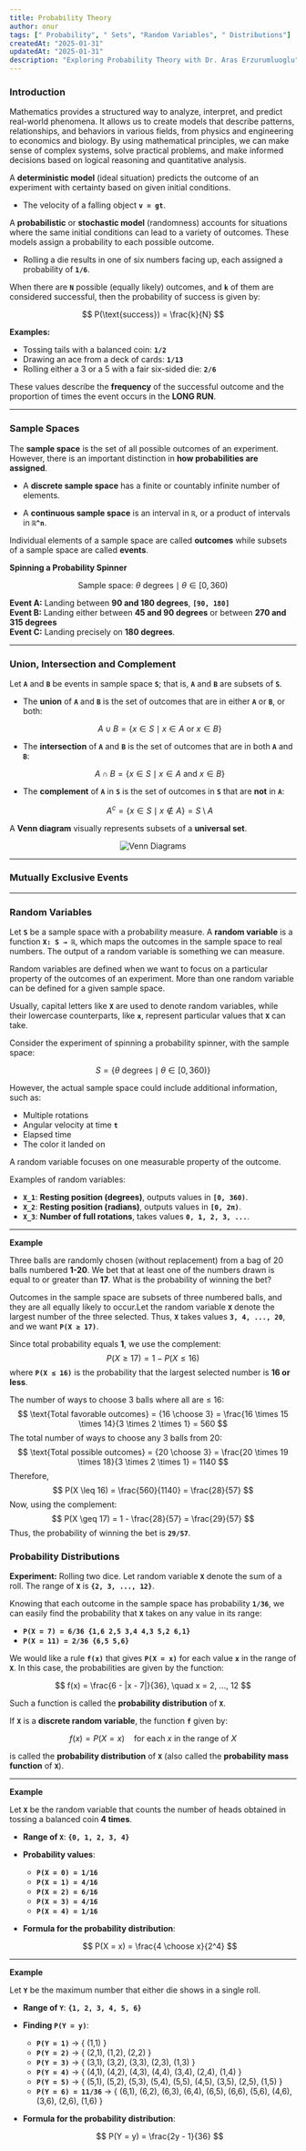 ```yaml
---
title: Probability Theory
author: onur
tags: [" Probability", " Sets", "Random Variables", " Distributions"]
createdAt: "2025-01-31"
updatedAt: "2025-01-31"
description: "Exploring Probability Theory with Dr. Aras Erzurumluoglu" 
---
```


### Introduction

Mathematics provides a structured way to analyze, interpret, and predict real-world phenomena. It allows us to create models that describe patterns, relationships, and behaviors in various fields, from physics and engineering to economics and biology. By using mathematical principles, we can make sense of complex systems, solve practical problems, and make informed decisions based on logical reasoning and quantitative analysis.

A **deterministic model** (ideal situation) predicts the outcome of an experiment with certainty based on given initial conditions.  

- The velocity of a falling object **`v = gt`**.  

A **probabilistic** or **stochastic model** (randomness) accounts for situations where the same initial conditions can lead to a variety of outcomes. These models assign a probability to each possible outcome.  

- Rolling a die results in one of six numbers facing up, each assigned a probability of **`1/6`**.  

When there are **`N`** possible (equally likely) outcomes, and **`k`** of them are considered successful, then the probability of success is given by:

$$
P(\text{success}) = \frac{k}{N}
$$

**Examples:**  

- Tossing tails with a balanced coin: **`1/2`**  
- Drawing an ace from a deck of cards: **`1/13`**  
- Rolling either a 3 or a 5 with a fair six-sided die: **`2/6`**  

These values describe the **frequency** of the successful outcome and the proportion of times the event occurs in the **LONG RUN**.

---

### Sample Spaces  

The **sample space** is the set of all possible outcomes of an experiment. However, there is an important distinction in **how probabilities are assigned**.  

- A **discrete sample space** has a finite or countably infinite number of elements.  

- A **continuous sample space** is an interval in **`ℝ`**, or a product of intervals in **`ℝ^n`**.  

Individual elements of a sample space are called **outcomes** while subsets of a sample space are called **events**.  

**Spinning a Probability Spinner**  

$$ \text{Sample space: } {θ \text{ degrees} \mid θ \in [0, 360)}$$

**Event A:** Landing between **90 and 180 degrees**, **`[90, 180]`** <br>
**Event B:** Landing either between **45 and 90 degrees** or between **270 and 315 degrees**  <br>
**Event C:** Landing precisely on **180 degrees**.    

---

### Union, Intersection and Complement  

Let **`A`** and **`B`** be events in sample space **`S`**; that is, **`A`** and **`B`** are subsets of **`S`**.  

- The **union** of **`A`** and **`B`** is the set of outcomes that are in either **`A`** or **`B`**, or both:  

  $$
  A ∪ B = \{ x ∈ S \mid x ∈ A \text{ or } x ∈ B \}
  $$  

- The **intersection** of **`A`** and **`B`** is the set of outcomes that are in both **`A`** and **`B`**:  

  $$
  A ∩ B = \{ x ∈ S \mid x ∈ A \text{ and } x ∈ B \}
  $$  

- The **complement** of **`A`** in **`S`** is the set of outcomes in **`S`** that are **not** in **`A`**:  

  $$
  A^c = \{ x ∈ S \mid x \notin A \} = S \setminus A
  $$  

A **Venn diagram** visually represents subsets of a **universal set**.  

<p align="center">
  <img src="../../../public/AppendixPROB/1.png" alt="Venn Diagrams" />
</p>


---

### Mutually Exclusive Events


---

### Random Variables

Let **`S`** be a sample space with a probability measure. A **random variable** is a function **`X: S → ℝ`**, which maps the outcomes in the sample space to real numbers. The output of a random variable is something we can measure.

Random variables are defined when we want to focus on a particular property of the outcomes of an experiment. More than one random variable can be defined for a given sample space.

Usually, capital letters like **`X`** are used to denote random variables, while their lowercase counterparts, like **`x`**, represent particular values that **`X`** can take.

Consider the experiment of spinning a probability spinner, with the sample space:

$$
S = \{ \theta \text{ degrees} \mid \theta \in [0, 360) \}
$$

However, the actual sample space could include additional information, such as:

- Multiple rotations
- Angular velocity at time **`t`**
- Elapsed time
- The color it landed on

A random variable focuses on one measurable property of the outcome.

Examples of random variables:

- **`X_1`**: **Resting position (degrees)**, outputs values in **`[0, 360)`**.
- **`X_2`**: **Resting position (radians)**, outputs values in **`[0, 2π)`**.
- **`X_3`**: **Number of full rotations**, takes values **`0, 1, 2, 3, ...`**.

---
**Example**

Three balls are randomly chosen (without replacement) from a bag of 20 balls numbered **1-20**. We bet that at least one of the numbers drawn is equal to or greater than **17**. What is the probability of winning the bet? 

Outcomes in the sample space are subsets of three numbered balls, and they are all equally likely to occur.Let the random variable **`X`** denote the largest number of the three selected. Thus, **`X`** takes values **`3, 4, ..., 20`**, and we want **`P(X ≥ 17)`**. 

Since total probability equals **1**, we use the complement: $$ P(X \geq 17) = 1 - P(X \leq 16) $$where **`P(X ≤ 16)`** is the probability that the largest selected number is **16 or less**. 

The number of ways to choose 3 balls where all are ≤ 16: $$ \text{Total favorable outcomes} = {16 \choose 3} = \frac{16 \times 15 \times 14}{3 \times 2 \times 1} = 560 $$The total number of ways to choose any 3 balls from 20: $$ \text{Total possible outcomes} = {20 \choose 3} = \frac{20 \times 19 \times 18}{3 \times 2 \times 1} = 1140 $$ Therefore, $$ P(X \leq 16) = \frac{560}{1140} = \frac{28}{57} $$ Now, using the complement: $$ P(X \geq 17) = 1 - \frac{28}{57} = \frac{29}{57} $$ Thus, the probability of winning the bet is **`29/57`**.

### Probability Distributions

**Experiment:** Rolling two dice. Let random variable **`X`** denote the sum of a roll. The range of **`X`** is **`{2, 3, ..., 12}`**.  

Knowing that each outcome in the sample space has probability **`1/36`**, we can easily find the probability that **`X`** takes on any value in its range:  

- **`P(X = 7) = 6/36 {1,6 2,5 3,4 4,3 5,2 6,1} `** 
- **`P(X = 11) = 2/36 {6,5 5,6}`**  

We would like a rule **`f(x)`** that gives **`P(X = x)`** for each value **`x`** in the range of **`X`**. In this case, the probabilities are given by the function:  

$$
f(x) = \frac{6 - |x - 7|}{36}, \quad x = 2, ..., 12
$$  

Such a function is called the **probability distribution** of **`X`**.  

If **`X`** is a **discrete random variable**, the function **`f`** given by:  

$$
f(x) = P(X = x) \quad \text{for each } x \text{ in the range of } X
$$  

is called the **probability distribution** of **`X`** (also called the **probability mass function** of **`X`**).  

---

**Example**  

Let **`X`** be the random variable that counts the number of heads obtained in tossing a balanced coin **4 times**.  

- **Range of `X`**: **`{0, 1, 2, 3, 4}`**  

- **Probability values**:  

  - **`P(X = 0) = 1/16`**  
  - **`P(X = 1) = 4/16`**  
  - **`P(X = 2) = 6/16`**  
  - **`P(X = 3) = 4/16`**  
  - **`P(X = 4) = 1/16`**  

- **Formula for the probability distribution**:  

  $$  
  P(X = x) = \frac{4 \choose x}{2^4}
  $$  

---

**Example**  

Let **`Y`** be the maximum number that either die shows in a single roll.  

- **Range of `Y`**: **`{1, 2, 3, 4, 5, 6}`**  

- **Finding `P(Y = y)`**:  

  - **`P(Y = 1)`** → { (1,1) }  
  - **`P(Y = 2)`** → { (2,1), (1,2), (2,2) }  
  - **`P(Y = 3)`** → { (3,1), (3,2), (3,3), (2,3), (1,3) }  
  - **`P(Y = 4)`** → { (4,1), (4,2), (4,3), (4,4), (3,4), (2,4), (1,4) }  
  - **`P(Y = 5)`** → { (5,1), (5,2), (5,3), (5,4), (5,5), (4,5), (3,5), (2,5), (1,5) }  
  - **`P(Y = 6) = 11/36`** → { (6,1), (6,2), (6,3), (6,4), (6,5), (6,6), (5,6), (4,6), (3,6), (2,6), (1,6) }  

- **Formula for the probability distribution**:  

  $$  
  P(Y = y) = \frac{2y - 1}{36}  
  $$  
